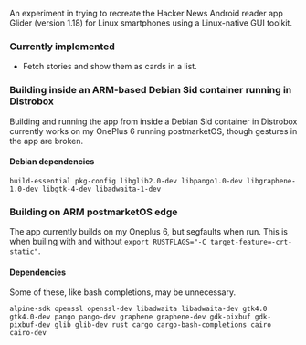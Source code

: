 An experiment in trying to recreate the Hacker News Android reader app Glider (version 1.18) for Linux smartphones using a Linux-native GUI toolkit.

### Currently implemented

* Fetch stories and show them as cards in a list.

### Building inside an ARM-based Debian Sid container running in Distrobox

Building and running the app from inside a Debian Sid container in Distrobox currently works on my OnePlus 6 running postmarketOS, though gestures in the app are broken.

#### Debian dependencies

`build-essential pkg-config libglib2.0-dev libpango1.0-dev libgraphene-1.0-dev libgtk-4-dev libadwaita-1-dev`

### Building on ARM postmarketOS edge

The app currently builds on my Oneplus 6, but segfaults when run. This is when builing with and without `export RUSTFLAGS="-C target-feature=-crt-static"`.

#### Dependencies

Some of these, like bash completions, may be unnecessary.

`alpine-sdk openssl openssl-dev libadwaita libadwaita-dev gtk4.0 gtk4.0-dev pango pango-dev graphene graphene-dev gdk-pixbuf gdk-pixbuf-dev glib glib-dev rust cargo cargo-bash-completions cairo cairo-dev`
